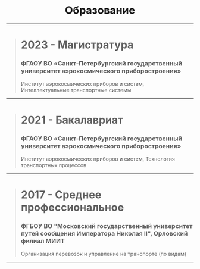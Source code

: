 <h1 align="center">Образование</h1>

---
> # 2023 - Магистратура
>
> ### **ФГАОУ ВО «Санкт-Петербургский государственный университет аэрокосмического приборостроения»**
>
> Институт аэрокосмических приборов и систем, Интеллектуальные транспортные системы
>
---
> # 2021 - Бакалавриат
>
> ### **ФГАОУ ВО «Санкт-Петербургский государственный университет аэрокосмического приборостроения»**
>
> Институт аэрокосмических приборов и систем, Технология транспортных процессов
>
---
> # 2017 - Среднее профессиональное
>
> ### **ФГБОУ ВО "Московский государственный университет путей сообщения Императора Николая II", Орловский филиал МИИТ**
>
> Организация перевозок и управление на транспорте (по видам)
>
---
